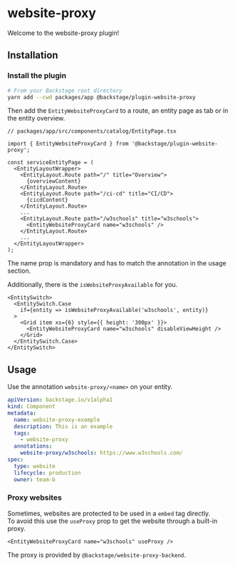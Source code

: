 # website-proxy

Welcome to the website-proxy plugin!

## Installation

### Install the plugin

```bash
# From your Backstage root directory
yarn add --cwd packages/app @backstage/plugin-website-proxy
```

Then add the `EntityWebsiteProxyCard` to a route, an entity page as tab or in the entity overview.

```tsx
// packages/app/src/components/catalog/EntityPage.tsx

import { EntityWebsiteProxyCard } from '@backstage/plugin-website-proxy';

const serviceEntityPage = (
  <EntityLayoutWrapper>
    <EntityLayout.Route path="/" title="Overview">
      {overviewContent}
    </EntityLayout.Route>
    <EntityLayout.Route path="/ci-cd" title="CI/CD">
      {cicdContent}
    </EntityLayout.Route>
    ...
    <EntityLayout.Route path="/w3schools" title="w3schools">
      <EntityWebsiteProxyCard name="w3schools" />
    </EntityLayout.Route>
    ...
  </EntityLayoutWrapper>
);
```

The name prop is mandatory and has to match the annotation in the usage section.

Additionally, there is the `isWebsiteProxyAvailable` for you.

```tsx
<EntitySwitch>
  <EntitySwitch.Case
    if={entity => isWebsiteProxyAvailable('w3schools', entity)}
  >
    <Grid item xs={6} style={{ height: '300px' }}>
      <EntityWebsiteProxyCard name="w3schools" disableViewHeight />
    </Grid>
  </EntitySwitch.Case>
</EntitySwitch>
```

## Usage

Use the annotation `website-proxy/<name>` on your entity.

```yaml
apiVersion: backstage.io/v1alpha1
kind: Component
metadata:
  name: website-proxy-example
  description: This is an example
  tags:
    - website-proxy
  annotations:
    website-proxy/w3schools: https://www.w3schools.com/
spec:
  type: website
  lifecycle: production
  owner: team-b
```

### Proxy websites

Sometimes, websites are protected to be used in a `embed` tag directly.  
To avoid this use the `useProxy` prop to get the website through a built-in proxy.

```tsx
<EntityWebsiteProxyCard name="w3schools" useProxy />
```

The proxy is provided by `@backstage/website-proxy-backend`.
